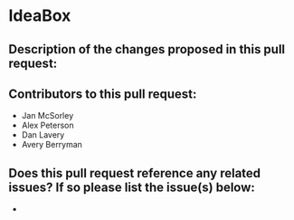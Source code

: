 # IdeaBox

## Description of the changes proposed in this pull request:

## Contributors to this pull request:
 - Jan McSorley
 - Alex Peterson
 - Dan Lavery
 - Avery Berryman

## Does this pull request reference any related issues? If so please list the issue(s) below:
 - 
